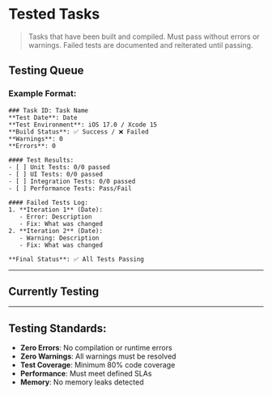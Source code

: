 # Tested Tasks

> Tasks that have been built and compiled. Must pass without errors or warnings. Failed tests are documented and reiterated until passing.

## Testing Queue

### Example Format:
```
### Task ID: Task Name
**Test Date**: Date
**Test Environment**: iOS 17.0 / Xcode 15
**Build Status**: ✅ Success / ❌ Failed
**Warnings**: 0
**Errors**: 0

#### Test Results:
- [ ] Unit Tests: 0/0 passed
- [ ] UI Tests: 0/0 passed
- [ ] Integration Tests: 0/0 passed
- [ ] Performance Tests: Pass/Fail

#### Failed Tests Log:
1. **Iteration 1** (Date):
   - Error: Description
   - Fix: What was changed
2. **Iteration 2** (Date):
   - Warning: Description
   - Fix: What was changed

**Final Status**: ✅ All Tests Passing
```

---

## Currently Testing

<!-- Tasks will be moved here from Completed Tasks for testing -->

---

## Testing Standards:
- **Zero Errors**: No compilation or runtime errors
- **Zero Warnings**: All warnings must be resolved
- **Test Coverage**: Minimum 80% code coverage
- **Performance**: Must meet defined SLAs
- **Memory**: No memory leaks detected